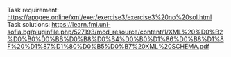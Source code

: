 Task requirement: https://apogee.online/xml/exer/exercise3/exercise3%20no%20sol.html
Task solutions: https://learn.fmi.uni-sofia.bg/pluginfile.php/527193/mod_resource/content/1/XML%20%D0%B2%D0%B0%D0%BB%D0%B8%D0%B4%D0%B0%D1%86%D0%B8%D1%8F%20%D1%87%D1%80%D0%B5%D0%B7%20XML%20SCHEMA.pdf

